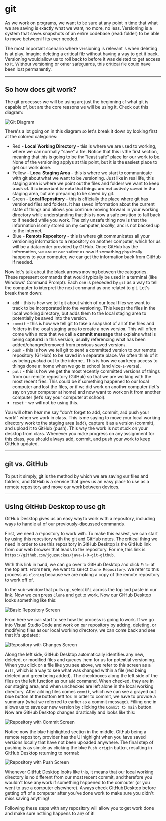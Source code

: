 # git

As we work on programs, we want to be sure at any point in time that what we are saving is exactly what we want, no more, no less. Versioning is a system that saves snapshots of an entire codebase (read: folder) to be able to move between if its ever needed.

The most important scenario where versioning is relevant is when deleting is at play. Imagine deleting a critical file without having a way to get it back. Versioning would allow us to roll back to before it was deleted to get access to it. Without versioning or other safeguards, this critical file could have been lost permanently.

---

## So how does git work?

The git processes we will be using are just the beginning of what git is capable of, but are the core reasons we will be using it. Check out this diagram:

![Git Diagram](Pictures/GitDiagram.svg)

There's a lot going on in this diagram so let's break it down by looking first at the colored categories:

- Red - **Local Working Directory** - this is where we are used to working, where we can normally "save" a file. Notice that this is the first section, meaning that this is going to be the "least safe" place for our work to be. None of the versioning applys at this point, but it is the easiest place to get our work done.
- Yellow - **Local Staging Area** - this is where we start to communicate with git about what we want to be versioning. Just like in real life, this staging area is where we point out the files and folders we want to keep track of. It is important to note that things are not actively saved in the staging area, but are preparing to be saved by git.
- Green - **Local Repository** - this is officially the place where git has versioned files and folders. It has saved information about the current state of things and allows you continue moving forward in your working directory while understanding that this is now a safe position to fall back to if needed while you work. The only unsafe thing now is that the information is only stored on my computer, _locally_, and is not backed up to the internet.
- Blue - **Remote Repository** - this is where git communicates all your versioning information to a repository on another computer, which for us will be a datacenter provided by GitHub. Once GitHub has the information, we are at our safest as now if something physically happens to your computer, we can get the information back from GitHub if needed.

Now let's talk about the black arrows moving between the categories. These represent commands that would typically be used in a terminal (like Windows' Command Prompt). Each one is preceded by `git` as a way to tell the computer to interpret the next command as one related to git. Let's break them down:

- `add` - this is how we tell git about which of our local files we want to track to be incorporated into the versioning. This keeps the files in the local working directory, but adds them to the local staging area to potentially be saved into the version.
- `commit` - this is how we tell git to take a snapshot of all of the files and folders in the local staging area to create a new version. This will often come with a note that we call a **commit message** that explains what is being captured in this version, usually referencing what has been added/changed/removed from previous saved versions.
- `push` - this is how we tell git to send a committed version to our remote repository (GitHub) to be saved in a separate place. We often think of it as being _pushed_ out to the internet. This is how we can keep access to things done at home when we go to school (and vice-a-versa).
- `pull` - this is how we get the most recently committed versions of things from our remote repository (GitHub) so that we are working with the most recent files. This could be if something happened to our local computer and lost the files, or if we did work on another computer (let's say on your computer at home) and now want to work on it from another computer (let's say your computer at school).
- `reset` - we will not be using this.

You will often hear me say "don't forget to add, commit, and push your work!" when we work in class. This is me saying to move your local working directory work to the staging area (add), capture it as a version (commit), and upload it to GitHub (push). This way the work is not stuck on your desktop from class. Whenever you make progress on any assignment for this class, you should always add, commit, and push your work to keep GitHub updated.

---

## git vs. GitHub

To put it simply, git is the method by which we are saving our files and folders, and GitHub is a service that gives us an easy place to use as a remote repository and move our work between devices.

---

## Using GitHub Desktop to use git

GitHub Desktop gives us an easy way to work with a repository, including ways to handle all of our previously-discussed commands.

First, we need a repository to work with. To make this easiest, we can start by using this repository with the git and GitHub notes. The critical thing we need in order to use this repository in GitHub Desktop is the GitHub link from our web browser that leads to the repository. For me, this link is `https://github.com/jguzauckas/java-1-0-git-github`.

With this link in hand, we can go over to GitHub Desktop and click `File` at the top left. From here, we want to select `Clone Repository`. We refer to this process as `cloning` because we are making a copy of the remote repository to work off of.

In the sub-window that pulls up, select `URL` across the top and paste in our link. Now we can press `Clone` and get to work. Now our GitHub Desktop looks something like this:

![Basic Repository Screen](Pictures/BaseGitHubDesktop.png)

From here we can start to see how the process is going to work. If we go into Visual Studio Code and work on our repository by adding, deleting, or modifying files as our local working directory, we can come back and see that it's updated:

![Repository with Changes Screen](Pictures/ChangesGitHubDesktop.png)

Along the left side, GitHub Desktop automatically identifies any new, deleted, or modified files and queues them for us for potential versioning. When you click on a file like you see above, we refer to this screen as a `diff`, which is a way to see what was changed within a file (red being deleted and green being added). The checkboxes along the left side of the files on the left function as our `add` command. When checked, they are in our staging area, and when unchecked are left alone in the local working directory. After adding files comes `commit`, which we can see a grayed out blue button at the bottom left for. In order to commit, we have to provide a summary (what we referred to earlier as a commit message). Filling one in allows us to save our new version by clicking the `Commit to main` button. Now are GitHub Desktop changes drastically and looks like this:

![Repository with Commit Screen](Pictures/CommitGitHubDesktop.png)

Notice now the blue highlighted section in the middle. GitHub being a remote repository provider has the UI highlight when you have saved versions locally that have not been uploaded anywhere. The final step of pushing is as simple as clicking the blue `Push origin` button, resulting in GitHub Desktop returning to normal:

![Repository with Push Screen](Pictures/PushGitHubDesktop.png)

Whenever GitHub Desktop looks like this, it means that our local working directory is no different from our most recent commit, and therefore you wouldn't lose any work if something happened to the computer (or you went to use a computer elsewhere). Always check GitHub Desktop before getting off of a computer after you've done work to make sure you didn't miss saving anything!

Following these steps with any repository will allow you to get work done and make sure nothing happens to any of it!
